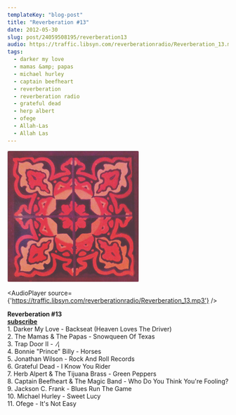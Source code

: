 ```yaml
---
templateKey: "blog-post"
title: "Reverberation #13"
date: 2012-05-30
slug: post/24059508195/reverberation13
audio: https://traffic.libsyn.com/reverberationradio/Reverberation_13.mp3
tags:
  - darker my love
  - mamas &amp; papas
  - michael hurley
  - captain beefheart
  - reverberation
  - reverberation radio
  - grateful dead
  - herp albert
  - ofege
  - Allah-Las
  - Allah Las
---
```


![Reverberation #13](../images/51a76327c3cf851717ab23c99b9bc63878029fa56d26951376e834e483f32c59.jpg)

<AudioPlayer source={'https://traffic.libsyn.com/reverberationradio/Reverberation_13.mp3'} />

<p><strong>Reverberation #13<br /><a href="http://itunes.apple.com/us/podcast/reverberation-radio/id520739212?ign-mpt=uo%3D4" title="subscribe" target="_blank">subscribe</a><br /></strong>1. Darker My Love - Backseat (Heaven Loves The Driver)<br />2. The Mamas &amp; The Papas - Snowqueen Of Texas<br />3. Trap Door II - &nbsp;&frasl;&iexcl;<br />4. Bonnie "Prince" Billy - Horses<br />5. Jonathan Wilson - Rock And Roll Records<br />6. Grateful Dead - I Know You Rider<br />7. Herb Alpert &amp; The Tijuana Brass - Green Peppers <br />8. Captain Beefheart &amp; The Magic Band - Who Do You Think You're Fooling? <br />9. Jackson C. Frank - Blues Run The Game <br />10. Michael Hurley - Sweet Lucy <br />11. Ofege - It's Not Easy</p>
